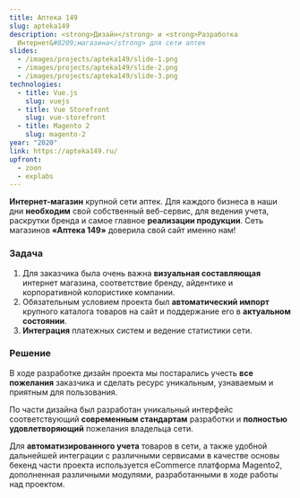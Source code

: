 ```yaml
---
title: Аптека 149
slug: apteka149
description: <strong>Дизайн</strong> и <strong>Разработка
  Интернет&#8209;магазина</strong> для сети аптек
slides:
  - /images/projects/apteka149/slide-1.png
  - /images/projects/apteka149/slide-2.png
  - /images/projects/apteka149/slide-3.png
technologies:
  - title: Vue.js
    slug: vuejs
  - title: Vue Storefront
    slug: vue-storefront
  - title: Magento 2
    slug: magento-2
year: "2020"
link: https://apteka149.ru/
upfront:
  - zoon
  - explabs
---
```

**Интернет-магазин** крупной сети аптек. Для каждого бизнеса в наши дни **необходим** свой собственный веб-сервис, для ведения учета, раскрутки бренда и самое главное **реализации продукции**. Сеть  магазинов **«Аптека 149»** доверила свой сайт именно нам!

### Задача

1. Для заказчика была очень важна **визуальная составляющая** интернет магазина, соответствие бренду, айдентике и корпоративной колористике компании.
2. Обязательным условием проекта был **автоматический импорт** крупного каталога товаров на сайт и поддержание его в **актуальном состоянии**.
3. **Интеграция** платежных систем и ведение статистики сети.

### Решение

В ходе разработке дизайн проекта мы постарались учесть **все пожелания** заказчика и сделать ресурс уникальным, узнаваемым и приятным для пользования. 

По части дизайна был разработан уникальный интерфейс соответствующий **современным стандартам** разработки и **полностью удовлетворяющий** пожелания владельца сети.

Для **автоматизированного учета** товаров в сети, а также удобной дальнейшей интеграции с различными сервисами в качестве основы бекенд части проекта используется eCommerce платформа Magento2, дополненная различными модулями, разработанными в ходе работы над проектом.